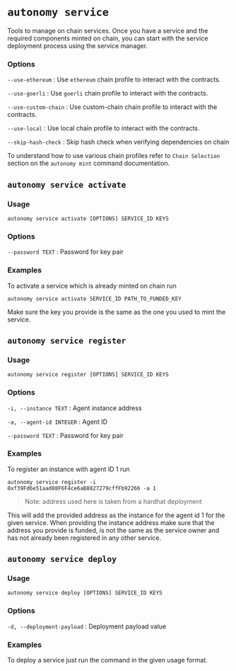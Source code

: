 # `autonomy service`

Tools to manage on chain services. Once you have a service and the required components minted on chain, you can start with the service deployment process using the service manager.

### Options

`--use-ethereum`
: Use `ethereum` chain profile to interact with the contracts.

`--use-goerli`
: Use `goerli` chain profile to interact with the contracts.

`--use-custom-chain`
: Use custom-chain chain profile to interact with the contracts.

`--use-local`
: Use local chain profile to interact with the contracts.

`--skip-hash-check`
: Skip hash check when verifying dependencies on chain

To understand how to use various chain profiles refer to `Chain Selection` section on the `autonomy mint` command documentation.

## `autonomy service activate`

### Usage

`autonomy service activate [OPTIONS] SERVICE_ID KEYS`

### Options

`--password TEXT`
: Password for key pair

### Examples

To activate a service which is already minted on chain run

`autonomy service activate SERVICE_ID PATH_TO_FUNDED_KEY`

Make sure the key you provide is the same as the one you used to mint the service.

## `autonomy service register`

### Usage

`autonomy service register [OPTIONS] SERVICE_ID KEYS`

### Options

`-i, --instance TEXT`
: Agent instance address

`-a, --agent-id INTEGER`
: Agent ID

`--password TEXT`
: Password for key pair

### Examples

To register an instance with agent ID 1 run

`autonomy service register -i 0xf39Fd6e51aad88F6F4ce6aB8827279cffFb92266 -a 1`

> Note: address used here is taken from a hardhat deployment

This will add the provided address as the instance for the agent id 1 for the given service. When providing the instance address make sure that the address you provide is funded, is not the same as the service owner and has not already been registered in any other service.

## `autonomy service deploy`

### Usage

`autonomy service deploy [OPTIONS] SERVICE_ID KEYS`

### Options

`-d, --deployment-payload`
: Deployment payload value

### Examples

To deploy a service just run the command in the given usage format.